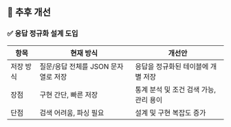 ## 🔧 추후 개선
### ✅ 응답 정규화 설계 도입

| 항목 | 현재 방식 | 개선안 |
|------|------------|--------|
| 저장 방식 | 질문/응답 전체를 JSON 문자열로 저장 | 응답을 정규화된 테이블에 개별 저장 |
| 장점 | 구현 간단, 빠른 저장 | 통계 분석 및 조건 검색 가능, 관리 용이 |
| 단점 | 검색 어려움, 파싱 필요 | 설계 및 구현 복잡도 증가 |
